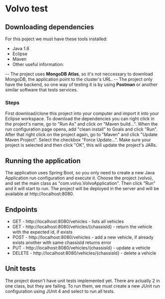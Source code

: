# Volvo test

## Downloading dependencies
For this poject we must have these tools installed:
- Java 1.8
- Eclipse
- Maven
- Other useful information:

-- The project uses **MongoDB Atlas**, so it's not neccessary to download MongoDB, the application point to the cluster's URL.
-- The project only have the backend, so one way of testing it is by using **Postman** or another similar software that tests services.

### Steps 
First download/clone this project into your computer and import it into your Eclipse workspace.
To download the dependencies you can right click in the project's name, go to "Run As" and click on "Maven build...".
When the run configuration page opens, add "clean install" to Goals and click "Run".
After that right click on the project again, go to "Maven" and click "Update Maven Project". Select the checkbox "Force Update...".
Make sure your project is selected and then click "OK", this will update the project's JARs.

## Running the application
The application uses Spring Boot, so you only need to create a new Java Application run configuration and execute it.
Choose the project (volvo), and set the main class as "com.volvo.VolvoApplication". Then click "Run" and it will start to run.
The project will be deployed in the server and will be available at http://localhost:8080.

## Endpoints
- GET - http://localhost:8080/vehicles - lists all vehicles
- GET - http://localhost:8080/vehicles/{chassisId} - return the vehicle with the expected id, if exists
- POST - http://localhost:8080/vehicles - add a new vehicle, if already exists another with same chassisId returns error
- PUT - http://localhost:8080/vehicles/{chassisId} - update a vehicle
- DELETE - http://localhost:8080/vehicles/{chassisId} - delete a vehicle

## Unit tests
The project doesn't have unit tests implemented yet. There are actually 2 in one class, but they are failing.
To run them, we must create a new JUnit run configuration using JUnit 4 and select to run all tests.
